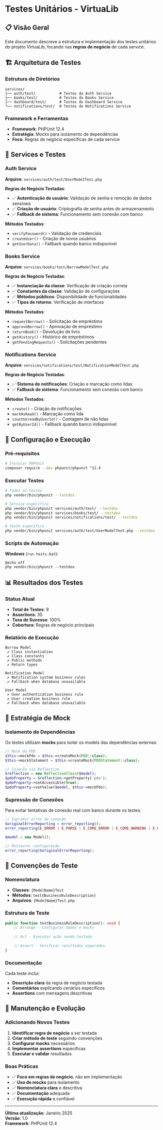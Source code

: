 # Testes Unitários - VirtuaLib

## 📋 Visão Geral

Este documento descreve a estrutura e implementação dos testes unitários do projeto VirtuaLib, focando nas **regras de negócio** de cada service.

## 🏗️ Arquitetura de Testes

### Estrutura de Diretórios

```
services/
├── auth/test/           # Testes do Auth Service
├── books/test/          # Testes do Books Service  
├── dashboard/test/      # Testes do Dashboard Service
└── notifications/test/  # Testes do Notifications Service
```

### Framework e Ferramentas

- **Framework**: PHPUnit 12.4
- **Estratégia**: Mocks para isolamento de dependências
- **Foco**: Regras de negócio específicas de cada service

## 🧪 Services e Testes

### Auth Service

**Arquivo**: `services/auth/test/UserModelTest.php`

**Regras de Negócio Testadas**:
- ✅ **Autenticação de usuário**: Validação de senha e remoção de dados sensíveis
- ✅ **Criação de usuário**: Criptografia de senha antes do armazenamento
- ✅ **Fallback de sistema**: Funcionamento sem conexão com banco

**Métodos Testados**:
- `verifyPassword()` - Validação de credenciais
- `createUser()` - Criação de novos usuários
- `getUserData()` - Fallback quando banco indisponível

### Books Service

**Arquivo**: `services/books/test/BorrowModelTest.php`

**Regras de Negócio Testadas**:
- ✅ **Instanciação da classe**: Verificação de criação correta
- ✅ **Constantes da classe**: Validação de configurações
- ✅ **Métodos públicos**: Disponibilidade de funcionalidades
- ✅ **Tipos de retorno**: Verificação de interfaces

**Métodos Testados**:
- `requestBorrow()` - Solicitação de empréstimo
- `approveBorrow()` - Aprovação de empréstimo
- `returnBook()` - Devolução de livro
- `getHistory()` - Histórico de empréstimos
- `getPendingRequests()` - Solicitações pendentes

### Notifications Service

**Arquivo**: `services/notifications/test/NotificationModelTest.php`

**Regras de Negócio Testadas**:
- ✅ **Sistema de notificações**: Criação e marcação como lidas
- ✅ **Fallback de sistema**: Funcionamento sem conexão com banco

**Métodos Testados**:
- `create()` - Criação de notificações
- `markAsRead()` - Marcação como lida
- `countUnreadByUserId()` - Contagem de não lidas
- `getByUserId()` - Fallback quando banco indisponível

## 🔧 Configuração e Execução

### Pré-requisitos

```bash
# Instalar PHPUnit
composer require --dev phpunit/phpunit ^12.4
```

### Executar Testes

```bash
# Todos os testes
php vendor/bin/phpunit --testdox

# Service específico
php vendor/bin/phpunit services/auth/test/ --testdox
php vendor/bin/phpunit services/books/test/ --testdox
php vendor/bin/phpunit services/notifications/test/ --testdox

# Teste específico
php vendor/bin/phpunit services/auth/test/UserModelTest.php --testdox
```

### Scripts de Automação

**Windows** (`run-tests.bat`):
```batch
@echo off
php vendor/bin/phpunit --testdox
```

## 📊 Resultados dos Testes

### Status Atual

- **Total de Testes**: 9
- **Assertions**: 35
- **Taxa de Sucesso**: 100%
- **Cobertura**: Regras de negócio principais

### Relatório de Execução

```
Borrow Model
 ✔ Class instantiation
 ✔ Class constants  
 ✔ Public methods
 ✔ Return types

Notification Model
 ✔ Notification system business rules
 ✔ Fallback when database unavailable

User Model
 ✔ User authentication business rule
 ✔ User creation business rule
 ✔ Fallback when database unavailable
```

## 🎯 Estratégia de Mock

### Isolamento de Dependências

Os testes utilizam **mocks** para isolar os models das dependências externas:

```php
// Mock do PDO
$this->mockPdo = $this->createMock(PDO::class);
$this->mockStatement = $this->createMock(PDOStatement::class);

// Injeção via Reflection
$reflection = new ReflectionClass($model);
$pdoProperty = $reflection->getProperty('pdo');
$pdoProperty->setAccessible(true);
$pdoProperty->setValue($model, $this->mockPdo);
```

### Supressão de Conexões

Para evitar tentativas de conexão real com banco durante os testes:

```php
// Suprimir erros de conexão
$originalErrorReporting = error_reporting();
error_reporting(E_ERROR | E_PARSE | E_CORE_ERROR | E_CORE_WARNING | E_COMPILE_ERROR | E_COMPILE_WARNING);

$model = new Model();

// Restaurar configuração
error_reporting($originalErrorReporting);
```

## 📝 Convenções de Teste

### Nomenclatura

- **Classes**: `{ModelName}Test`
- **Métodos**: `test{BusinessRuleDescription}`
- **Arquivos**: `{ModelName}Test.php`

### Estrutura de Teste

```php
public function testBusinessRuleDescription(): void {
    // Arrange - Configurar dados e mocks
    
    // Act - Executar ação sendo testada
    
    // Assert - Verificar resultados esperados
}
```

### Documentação

Cada teste inclui:
- **Descrição clara** da regra de negócio testada
- **Comentários** explicando cenários específicos
- **Assertions** com mensagens descritivas

## 🔄 Manutenção e Evolução

### Adicionando Novos Testes

1. **Identificar regra de negócio** a ser testada
2. **Criar método de teste** seguindo convenções
3. **Configurar mocks** necessários
4. **Implementar assertions** específicas
5. **Executar e validar** resultados

### Boas Práticas

- ✅ **Foco em regras de negócio**, não em implementação
- ✅ **Uso de mocks** para isolamento
- ✅ **Nomenclatura clara** e descritiva
- ✅ **Documentação** adequada
- ✅ **Execução rápida** e confiável

---

**Última atualização**: Janeiro 2025  
**Versão**: 1.0  
**Framework**: PHPUnit 12.4
